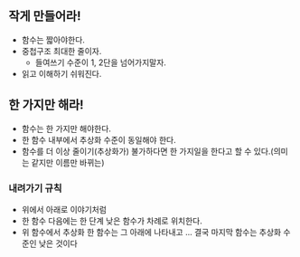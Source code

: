 ## 작게 만들어라!
- 함수는 짧아야한다.
- 중첩구조 최대한 줄이자. 
  - 들여쓰기 수준이 1, 2단을 넘어가지말자.
 - 읽고 이해하기 쉬워진다.

## 한 가지만 해라!
- 함수는 한 가지만 해야한다.
- 한 함수 내부에서 추상화 수준이 동일해야 한다.
- 함수를 더 이상 줄이기(추상화가) 불가하다면 한 가지일을 한다고 할 수 있다.(의미는 같지만 이름만 바뀌는)
### 내려가기 규칙
- 위에서 아래로 이야기처럼
- 한 함수 다음에는 한 단계 낮은 함수가 차례로 위치한다.
- 위 함수에서 추상화 한 함수는 그 아래에 나타내고 ... 결국 마지막 함수는 추상화 수준인 낮은 것이다
